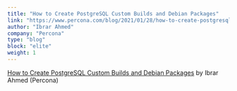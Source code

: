 ```yaml
---
title: "How to Create PostgreSQL Custom Builds and Debian Packages"
link: "https://www.percona.com/blog/2021/01/28/how-to-create-postgresql-custom-builds-and-debian-packages/"
author: "Ibrar Ahmed"
company: "Percona"
type: "blog"
block: "elite"
weight: 1
---
```


[How to Create PostgreSQL Custom Builds and Debian Packages](https://www.percona.com/blog/2021/01/28/how-to-create-postgresql-custom-builds-and-debian-packages/) by Ibrar Ahmed (Percona)
